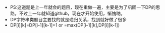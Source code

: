 - PS:这道题是上一年就会的题目，现在重做一遍，主要是为了巩固一下DP的思路，不过上一年就知道github，现在才开始使用，惭愧呐。
- DP字符串类题目主要找的就是递归关系，找到就好做了很多
- DP[i][k]=DP[i-1][k-1]+1 or =max(DP[i-1][k],DP[i][k-1])